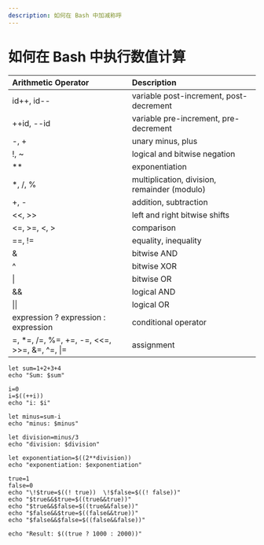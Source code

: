 ```yaml
---
description: 如何在 Bash 中加减称呼
---
```


# 如何在 Bash 中执行数值计算



| Arithmetic Operator | Description |
| :--- | :--- |
| id++, id-- | variable post-increment, post-decrement |
| ++id, --id | variable pre-increment, pre-decrement |
| -, + | unary minus, plus |
| !, ~ | logical and bitwise negation |
| \*\* | exponentiation |
| \*, /, % | multiplication, division, remainder \(modulo\) |
| +, - | addition, subtraction |
| &lt;&lt;, &gt;&gt; | left and right bitwise shifts |
| &lt;=, &gt;=, &lt;, &gt; | comparison |
| ==, != | equality, inequality |
| & | bitwise AND |
| ^ | bitwise XOR |
| \| | bitwise OR |
| && | logical AND |
| \|\| | logical OR |
| expression ? expression : expression | conditional operator |
| =, \*=, /=, %=, +=, -=, &lt;&lt;=, &gt;&gt;=, &=, ^=, \|= | assignment |

```text
let sum=1+2+3+4
echo "Sum: $sum"

i=0
i=$((++i))
echo "i: $i"

let minus=sum-i
echo "minus: $minus"

let division=minus/3
echo "division: $division"

let exponentiation=$((2**division))
echo "exponentiation: $exponentiation"

true=1
false=0
echo "\!$true=$((! true))  \!$false=$((! false))"
echo "$true&&$true=$((true&&true))"
echo "$true&&$false=$((true&&false))"
echo "$false&&$true=$((false&&true))"
echo "$false&&$false=$((false&&false))"

echo "Result: $((true ? 1000 : 2000))"

```

